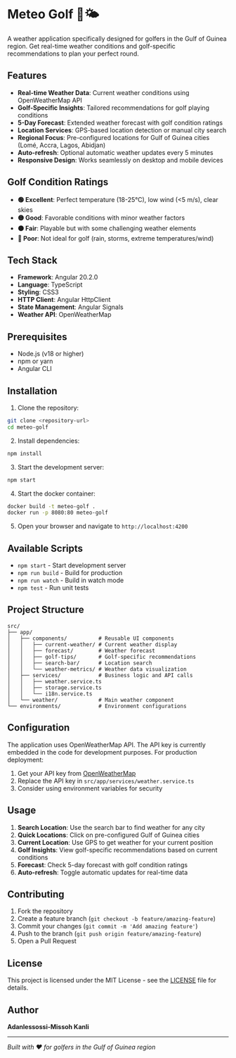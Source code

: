 # Meteo Golf 🌊🌤️
A weather application specifically designed for golfers in the Gulf of Guinea region. Get real-time weather conditions and golf-specific recommendations to plan your perfect round.

## Features

- **Real-time Weather Data**: Current weather conditions using OpenWeatherMap API
- **Golf-Specific Insights**: Tailored recommendations for golf playing conditions
- **5-Day Forecast**: Extended weather forecast with golf condition ratings
- **Location Services**: GPS-based location detection or manual city search
- **Regional Focus**: Pre-configured locations for Gulf of Guinea cities (Lomé, Accra, Lagos, Abidjan)
- **Auto-refresh**: Optional automatic weather updates every 5 minutes
- **Responsive Design**: Works seamlessly on desktop and mobile devices

## Golf Condition Ratings

- **🟢 Excellent**: Perfect temperature (18-25°C), low wind (<5 m/s), clear skies
- **🟡 Good**: Favorable conditions with minor weather factors
- **🟠 Fair**: Playable but with some challenging weather elements
- **🔴 Poor**: Not ideal for golf (rain, storms, extreme temperatures/wind)

## Tech Stack

- **Framework**: Angular 20.2.0
- **Language**: TypeScript
- **Styling**: CSS3
- **HTTP Client**: Angular HttpClient
- **State Management**: Angular Signals
- **Weather API**: OpenWeatherMap

## Prerequisites

- Node.js (v18 or higher)
- npm or yarn
- Angular CLI

## Installation

1. Clone the repository:
```bash
git clone <repository-url>
cd meteo-golf
```

2. Install dependencies:
```bash
npm install
```

3. Start the development server:
```bash
npm start
```

4. Start the docker container:
```bash
docker build -t meteo-golf .
docker run -p 8080:80 meteo-golf
```

5. Open your browser and navigate to `http://localhost:4200`

## Available Scripts

- `npm start` - Start development server
- `npm run build` - Build for production
- `npm run watch` - Build in watch mode
- `npm test` - Run unit tests

## Project Structure

```
src/
├── app/
│   ├── components/          # Reusable UI components
│   │   ├── current-weather/ # Current weather display
│   │   ├── forecast/        # Weather forecast
│   │   ├── golf-tips/       # Golf-specific recommendations
│   │   ├── search-bar/      # Location search
│   │   └── weather-metrics/ # Weather data visualization
│   ├── services/            # Business logic and API calls
│   │   ├── weather.service.ts
│   │   ├── storage.service.ts
│   │   └── i18n.service.ts
│   └── weather/             # Main weather component
└── environments/            # Environment configurations
```

## Configuration

The application uses OpenWeatherMap API. The API key is currently embedded in the code for development purposes. For production deployment:

1. Get your API key from [OpenWeatherMap](https://openweathermap.org/api)
2. Replace the API key in `src/app/services/weather.service.ts`
3. Consider using environment variables for security

## Usage

1. **Search Location**: Use the search bar to find weather for any city
2. **Quick Locations**: Click on pre-configured Gulf of Guinea cities
3. **Current Location**: Use GPS to get weather for your current position
4. **Golf Insights**: View golf-specific recommendations based on current conditions
5. **Forecast**: Check 5-day forecast with golf condition ratings
6. **Auto-refresh**: Toggle automatic updates for real-time data

## Contributing

1. Fork the repository
2. Create a feature branch (`git checkout -b feature/amazing-feature`)
3. Commit your changes (`git commit -m 'Add amazing feature'`)
4. Push to the branch (`git push origin feature/amazing-feature`)
5. Open a Pull Request

## License

This project is licensed under the MIT License - see the [LICENSE](LICENSE) file for details.

## Author

**Adanlessossi-Missoh Kanli**

---

*Built with ❤️ for golfers in the Gulf of Guinea region*
